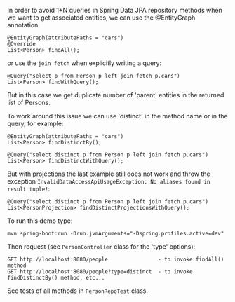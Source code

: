 In order to avoid 1+N queries in Spring Data JPA repository methods when we want 
to get associated entities, we can use the @EntityGraph annotation:
 
 	@EntityGraph(attributePaths = "cars")
 	@Override
 	List<Person> findAll();

or use the `join fetch` when explicitly writing a query:   

	@Query("select p from Person p left join fetch p.cars")
	List<Person> findWithQuery();

But in this case we get duplicate number of 'parent' entities in the returned list of Persons.

To work around this issue we can use 'distinct' in the method name or in the query, for example:

	@EntityGraph(attributePaths = "cars")
	List<Person> findDistinctBy();

	@Query("select distinct p from Person p left join fetch p.cars")
	List<Person> findDistinctWithQuery();

But with projections the last example still does not work and throw 
the exception `InvalidDataAccessApiUsageException: No aliases found in result tuple!`:

	@Query("select distinct p from Person p left join fetch p.cars")
	List<PersonProjection> findDistinctProjectionsWithQuery();

To run this demo type: 

    mvn spring-boot:run -Drun.jvmArguments="-Dspring.profiles.active=dev" 

Then request (see `PersonController` class for the 'type' options):

    GET http://localhost:8080/people                - to invoke findAll() method
    GET http://localhost:8080/people?type=distinct  - to invoke findDistinctBy() method, etc...
    
See tests of all methods in `PersonRepoTest` class.